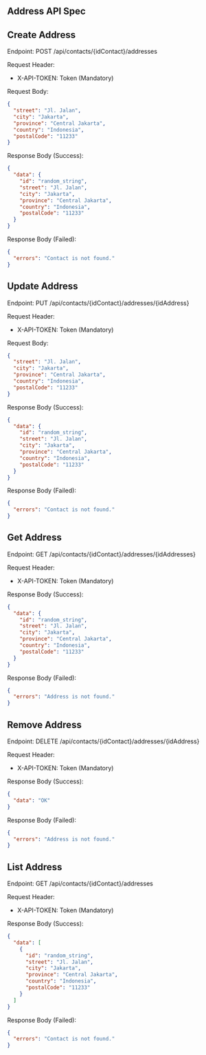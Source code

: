 ## Address API Spec

## Create Address
Endpoint: POST /api/contacts/{idContact}/addresses

Request Header:
- X-API-TOKEN: Token (Mandatory)

Request Body:
```json
{
  "street": "Jl. Jalan",
  "city": "Jakarta",
  "province": "Central Jakarta",
  "country": "Indonesia",
  "postalCode": "11233"
}
```

Response Body (Success):
```json
{
  "data": {
    "id": "random_string",
    "street": "Jl. Jalan",
    "city": "Jakarta",
    "province": "Central Jakarta",
    "country": "Indonesia",
    "postalCode": "11233"
  }
}
```

Response Body (Failed):

```json
{
  "errors": "Contact is not found."
}
```

## Update Address
Endpoint: PUT /api/contacts/{idContact}/addresses/{idAddress}

Request Header:
- X-API-TOKEN: Token (Mandatory)

Request Body:
```json
{
  "street": "Jl. Jalan",
  "city": "Jakarta",
  "province": "Central Jakarta",
  "country": "Indonesia",
  "postalCode": "11233"
}
```

Response Body (Success):
```json
{
  "data": {
    "id": "random_string",
    "street": "Jl. Jalan",
    "city": "Jakarta",
    "province": "Central Jakarta",
    "country": "Indonesia",
    "postalCode": "11233"
  }
}
```

Response Body (Failed):
```json
{
  "errors": "Contact is not found."
}
```

## Get Address
Endpoint: GET /api/contacts/{idContact}/addresses/{idAddresses}

Request Header:
- X-API-TOKEN: Token (Mandatory)

Response Body (Success):
```json
{
  "data": {
    "id": "random_string",
    "street": "Jl. Jalan",
    "city": "Jakarta",
    "province": "Central Jakarta",
    "country": "Indonesia",
    "postalCode": "11233"
  }
}
```

Response Body (Failed):
```json
{
  "errors": "Address is not found."
}
```

## Remove Address
Endpoint: DELETE /api/contacts/{idContact}/addresses/{idAddress}

Request Header:
- X-API-TOKEN: Token (Mandatory)

Response Body (Success):
```json
{
  "data": "OK"
}
```

Response Body (Failed):
```json
{
  "errors": "Address is not found."
}
```

## List Address
Endpoint: GET /api/contacts/{idContact}/addresses

Request Header:
- X-API-TOKEN: Token (Mandatory)

Response Body (Success):
```json
{
  "data": [
    {
      "id": "random_string",
      "street": "Jl. Jalan",
      "city": "Jakarta",
      "province": "Central Jakarta",
      "country": "Indonesia",
      "postalCode": "11233"
    }
  ]
}
```

Response Body (Failed):
```json
{
  "errors": "Contact is not found."
}
```